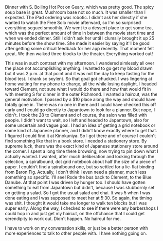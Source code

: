 Dinner with S. Boiling Hot Pot on Geary, which was pretty good. The spicy soup base is great. Mushroom base not so much. It was smaller than I expected. The iPad ordering was robotic. I didn't ask her directly if she wanted to watch the Free Solo movie afterward, so I'm so surprised everything segued smoothly. We went to a dessert place to get some tea, which was the perfect amount of time in between the movie start time and when we ended dinner. Still I didn't ask her until I clumsily brought it up 25 minutes before the show time. She made it easier by saying it'll be good after getting some critical feedback for her app recently. That moment felt great. We then walked three blocks to the theater. Everything worked out!

This was in such contrast with my afternoon. I wandered aimlessly all over the place not accomplishing anything. I wanted to go get my blood drawn but it was 2 p.m. at that point and it was not the day to keep fasting for the blood test. I drank so soylent. So that goal got chucked. I was lingering at home waiting for my phone to charge, all the while losing daylight. I headed toward Clement, not sure what I would do there and how that would fit in with meeting S for dinner in the outer Richmond. I wanted a haircut, was the general motivation. I passed by a $10 place along the way and should have totally gone in. There was no one in there and I could have checked this off early and I could go directly to Japantown to look for a planner. But nope, I didn't. I took the 28 to Clement and of course, the salon was filled with people. I didn't want to wait, so I left and headed to Japantown, also for some uncertain and vague goal. I had an idea of getting a grid notebook or some kind of Japanese planner, and I didn't know exactly where to get that. I figured I could find it at Kinokuniya. So I got there and of course I couldn't find something like that in a book store. I needed a stationery store. By supreme luck, there was the exact kind of Japanese stationery store around the corner. I spent a long time there browsing, now trying to pin down what I actually wanted. I wanted, after much deliberation and looking through the selection, a spiralbound, dot grid notebook about half the size of a piece of paper. I couldn't find a spiralbound one, but so settled for a lie-flat binding from Baron Fig. Actually, I don't think I even need a planner, much less something so specific. I'll see! Rode the bus back to Clement, to the Blue Danube. At that point I was driven by hunger too. I should have gotten something to eat from Japantown but didn't, because I was stubbornly set on getting a salad. So I got the usual salad and chai. It was 5 when I was done eating and I was supposed to meet her at 5:30. So again, the timing was shit. I thought it would take me longer to walk ten blocks but I was super early. Along the way, I checked to see if there were any barbershops I could hop in and just get my haircut, on the offchance that I could get serendipity to work out. Didn't happen. No haircut for me.

I have to work on my conversation skills, or just be a better person with more experiences to talk to other people with. I have nothing going on.

